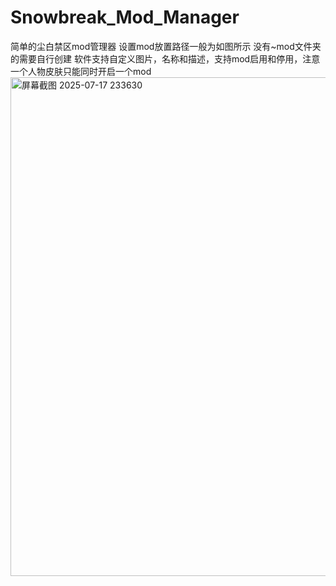 # Snowbreak_Mod_Manager
简单的尘白禁区mod管理器
设置mod放置路径一般为如图所示
没有~mod文件夹的需要自行创建
软件支持自定义图片，名称和描述，支持mod启用和停用，注意一个人物皮肤只能同时开启一个mod
<img width="712" height="798" alt="屏幕截图 2025-07-17 233630" src="https://github.com/user-attachments/assets/e7f7ac4d-0fc0-4170-8481-ef33c26f45a9" />

